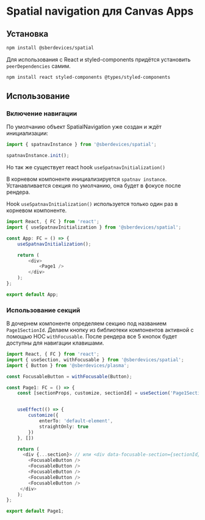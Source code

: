 # Spatial navigation для Canvas Apps

## Установка

```sh
npm install @sberdevices/spatial
```

Для использования с React и styled-components придётся установить `peerDependencies` самим.

```sh
npm install react styled-components @types/styled-components
```

## Использование

### Включение навигации

По умолчанию объект SpatialNavigation уже создан и ждёт инициализации:

```typescript
import { spatnavInstance } from '@sberdevices/spatial';

spatnavInstance.init();
```

Но так же существует react hook `useSpatnavInitialization()`

В корневом компоненте инициализируется `spatnav instance`. Устанавливается секция по умолчанию, она будет в фокусе после рендера.

Hook `useSpatnavInitialization()` используется только один раз в корневом компоненте.

```typescript
import React, { FC } from 'react';
import { useSpatnavInitialization } from '@sberdevices/spatial';

const App: FC = () => {
    useSpatnavInitialization();

    return (
        <div>
            <Page1 />
        </div>
    );
};

export default App;
```

### Использование секций

В дочернем компоненте определяем секцию под названием `Page1SectionId`. Делаем кнопку из библиотеки компонентов активной с помощью HOC `withFocusable`. После рендера все 5 кнопок будет доступны для навигации клавишами.

```typescript
import React, { FC } from 'react';
import { useSection, withFocusable } from '@sberdevices/spatial';
import { Button } from '@sberdevices/plasma';

const FocusableButton = withFocusable(Button);

const Page1: FC = () => {
    const [sectionProps, customize, sectionId] = useSection('Page1SectionId');


    useEffect(() => {
        customize({
            enterTo: 'default-element',
            straightOnly: true
        })
    }, [])

    return (
      <div {...section}> // или <div data-focusable-section={sectionId}'>
        <FocusableButton />
        <FocusableButton />
        <FocusableButton />
        <FocusableButton />
        <FocusableButton />
     </div>
    );
};

export default Page1;
```
